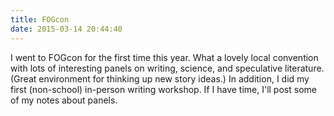 ```yaml
---
title: FOGcon
date: 2015-03-14 20:44:40
---
```


I went to FOGcon for the first time this year. What a lovely local convention with lots of interesting panels on writing, science, and speculative literature. (Great environment for thinking up new story ideas.) In addition, I did my first (non-school) in-person writing workshop. If I have time, I'll post some of my notes about panels.
